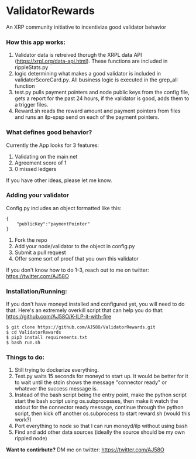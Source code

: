 # ValidatorRewards
An XRP community initiative to incentivize good validator behavior

### How this app works:

1. Validator data is retreived thorugh the XRPL data API (https://xrpl.org/data-api.html). These functions are included in rippleStats.py
2. logic determining what makes a good validator is included in validatorScoreCard.py. All business logic is executed in the grep_all function
3. test.py pulls payment pointers and node public keys from the config file, gets a report for the past 24 hours, if the validator is good, adds them to a trigger files. 
4. Reward.sh reads the reward amount and payment pointers from files and runs an ilp-spsp send on each of the payment pointers.

### What defines good behavior?

Currently the App looks for 3 features:

1. Validating on the main net
2. Agreement score of 1
3. 0 missed ledgers

If you have other ideas, please let me know.

### Adding your validator

Config.py includes an object formatted like this:

```
{
    "publicKey":"paymentPointer"
}
```

1. Fork the repo
2. Add your node/validator to the object in config.py
3. Submit a pull request
4. Offer some sort of proof that you own this validator

If you don't know how to do 1-3, reach out to me on twitter: https://twitter.com/AJ58O


### Installation/Running:

If you don't have moneyd installed and configured yet, you will need to do that. Here's an extremely overkill script that can help you do that: https://github.com/AJ58O/K-ILP-it-with-fire

```
$ git clone https://github.com/AJ58O/ValidatorRewards.git
$ cd ValidatorRewards
$ pip3 install requirements.txt
$ bash run.sh
```

### Things to do:

1. Still trying to dockerize everything.
2. Test.py waits 15 seconds for moneyd to start up. It would be better for it to wait until the stdin shows the message "connector ready" or whatever the success message is.
3. Instead of the bash script being the entry point, make the python script start the bash script using os.subprocesses, then make it watch the stdout for the connector ready message, continue through the python script, then kick off another os.subprocess to start reward.sh (would this work?)
4. Port everything to node so that I can run moneyd/ilp without using bash
5. Find and add other data sources (ideally the source should be my own rippled node)


**Want to contirbute?** DM me on twitter: https://twitter.com/AJ58O
